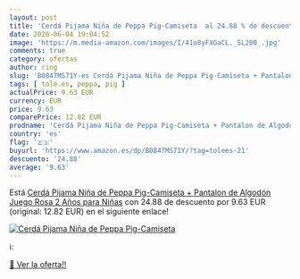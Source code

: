 ```yaml
---
layout: post
title: 'Cerdá Pijama Niña de Peppa Pig-Camiseta  al 24.88 % de descuento'
date: 2020-06-04 19:04:52
image: 'https://m.media-amazon.com/images/I/41o8yFXGaCL._SL200_.jpg'
comments: true
category: ofertas
author: ring
slug: 'B0847MS71Y-es Cerdá Pijama Niña de Peppa Pig-Camiseta + Pantalon de...'
tags: [ tole.es, peppa, pig ]
actualPrice: 9.63 EUR
currency: EUR
price: 9.63
comparePrice: 12.82 EUR
prodname: 'Cerdá Pijama Niña de Peppa Pig-Camiseta + Pantalon de Algodón Juego  Rosa  2 Años para Niñas'
country: 'es'
flag: '🇪🇸'
buyurl: 'https://www.amazon.es/dp/B0847MS71Y/?tag=tolees-21'
descuento: '24.88'
average: '9.63'
---
```


Está [Cerdá Pijama Niña de Peppa Pig-Camiseta + Pantalon de Algodón Juego  Rosa  2 Años para Niñas](https://www.amazon.es/dp/B0847MS71Y/?tag=tolees-21) con 24.88 de descuento por 9.63 EUR (original: 12.82 EUR) en el siguiente enlace!

[![Cerdá Pijama Niña de Peppa Pig-Camiseta ](https://m.media-amazon.com/images/I/41o8yFXGaCL._SL200_.jpg)](https://www.amazon.es/dp/B0847MS71Y/?tag=tolees-21)

ℹ️:


[🛒 Ver la oferta!!](https://www.amazon.es/dp/B0847MS71Y/?tag=tolees-21)

